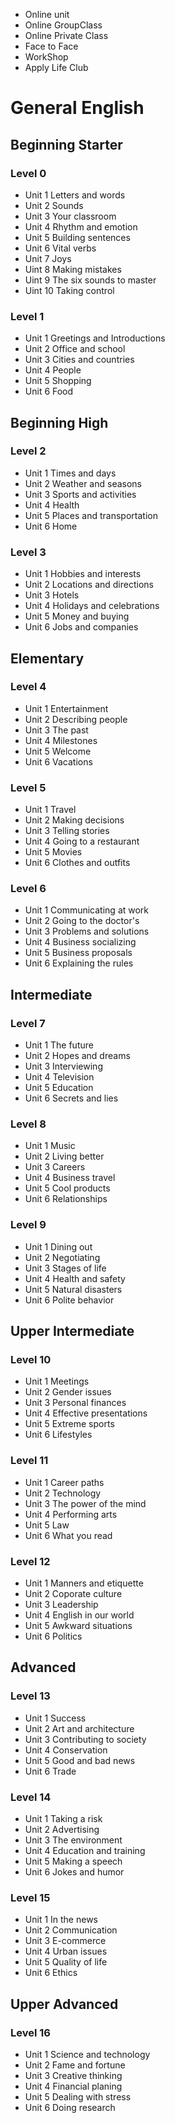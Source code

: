 * Online unit
* Online GroupClass
* Online Private Class
* Face to Face
* WorkShop
* Apply Life Club

# General English 

## Beginning Starter

### Level 0

* Unit 1 Letters and words
* Unit 2 Sounds
* Unit 3 Your classroom
* Unit 4 Rhythm and emotion
* Unit 5 Building sentences
* Unit 6 Vital verbs
* Unit 7 Joys
* Uint 8 Making mistakes
* Uint 9 The six sounds to master
* Uint 10 Taking control

### Level 1

- Unit 1 Greetings and Introductions
- Unit 2 Office and school
- Unit 3 Cities and countries
- Unit 4 People
- Unit 5 Shopping
- Unit 6 Food

## Beginning High

### Level 2

- Unit 1 Times and days
- Unit 2 Weather and seasons 
- Unit 3 Sports and activities
- Unit 4 Health
- Unit 5 Places and transportation
- Unit 6 Home

### Level 3

- Unit 1 Hobbies and interests
- Unit 2 Locations and directions
- Unit 3 Hotels
- Unit 4 Holidays and celebrations
- Unit 5 Money and buying
- Unit 6 Jobs and companies

## Elementary

### Level 4

- Unit 1 Entertainment
- Unit 2 Describing people
- Unit 3 The past
- Unit 4 Milestones
- Unit 5 Welcome
- Unit 6 Vacations

### Level 5

- Unit 1 Travel
- Unit 2 Making decisions
- Unit 3 Telling stories
- Unit 4 Going to a restaurant
- Unit 5 Movies
- Unit 6 Clothes and outfits

### Level 6

- Unit 1 Communicating at work
- Unit 2 Going to the doctor's
- Unit 3 Problems and solutions
- Unit 4 Business socializing
- Unit 5 Business proposals
- Unit 6 Explaining the rules

## Intermediate

### Level 7

- Unit 1 The future
- Unit 2 Hopes and dreams
- Unit 3 Interviewing
- Unit 4 Television
- Unit 5 Education
- Unit 6 Secrets and lies

### Level 8

- Unit 1 Music
- Unit 2 Living better
- Unit 3 Careers
- Unit 4 Business travel
- Unit 5 Cool products
- Unit 6 Relationships

### Level 9

- Unit 1 Dining out
- Unit 2 Negotiating
- Unit 3 Stages of life
- Unit 4 Health and safety
- Unit 5 Natural disasters
- Unit 6 Polite behavior

## Upper Intermediate

### Level 10

- Unit 1 Meetings
- Unit 2 Gender issues
- Unit 3 Personal finances
- Unit 4 Effective presentations
- Unit 5 Extreme sports
- Unit 6 Lifestyles

### Level 11

- Unit 1 Career paths
- Unit 2 Technology
- Unit 3 The power of the mind
- Unit 4 Performing arts
- Unit 5 Law
- Unit 6 What you read

### Level 12

- Unit 1 Manners and etiquette
- Unit 2 Coporate culture
- Unit 3 Leadership
- Unit 4 English in our world 
- Unit 5 Awkward situations
- Unit 6 Politics

## Advanced

### Level 13

- Unit 1 Success
- Unit 2 Art and architecture
- Unit 3 Contributing to society
- Unit 4 Conservation
- Unit 5 Good and bad news
- Unit 6 Trade

### Level 14

- Unit 1 Taking a risk
- Unit 2 Advertising
- Unit 3 The environment
- Unit 4 Education and training
- Unit 5 Making a speech
- Unit 6 Jokes and humor

### Level 15

- Unit 1 In the news
- Unit 2 Communication
- Unit 3 E-commerce
- Unit 4 Urban issues
- Unit 5 Quality of life
- Unit 6 Ethics

## Upper Advanced

### Level 16

- Unit 1 Science and technology
- Unit 2 Fame and fortune
- Unit 3 Creative thinking
- Unit 4 Financial planing
- Unit 5 Dealing with stress
- Unit 6 Doing research